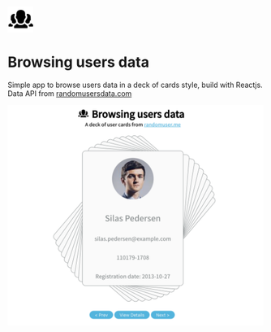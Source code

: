 <img src='https://github.com/nardove/users-data/blob/master/src/assets/users-data-logo.svg?raw=true' width='50' />

# Browsing users data

Simple app to browse users data in a deck of cards style, build with Reactjs. Data API from [randomusersdata.com](https://randomuser.me/)

<img src='https://github.com/nardove/users-data/blob/master/src/assets/users-data-screenshot.png?raw=true' />

